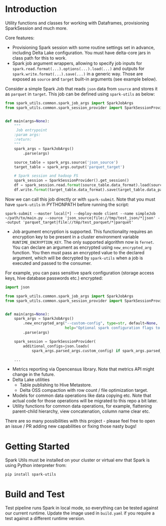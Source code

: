 # Introduction 
Utility functions and classes for working with Dataframes, provisioning SparkSession and much more.

Core features:
- Provisioning Spark session with some routine settings set in advance, including Delta Lake configuration. You must have delta-core jars in class path for this to work.
- Spark job argument wrappers, allowing to specify job inputs for `spark.read.format(...).options(...).load(...)` and outputs for `spark.write.format(...).save(...)` in a generic way. Those are exposed as `source` and `target` built-in arguments (see example below).

Consider a simple Spark Job that reads `json` data from `source` and stores it as `parquet` in `target`. This job can be defined using `spark-utils` as below:

```python
from spark_utils.common.spark_job_args import SparkJobArgs
from spark_utils.common.spark_session_provider import SparkSessionProvider


def main(args=None):
    """
     Job entrypoint
    :param args:
    :return:
    """
    spark_args = SparkJobArgs()
        .parse(args)

    source_table = spark_args.source('json_source')
    target_table = spark_args.output('parquet_target')

    # Spark session and hadoop FS
    spark_session = SparkSessionProvider().get_session()
    df = spark_session.read.format(source_table.data_format).load(source_table.data_path)
    df.write.format(target_table.data_format).save(target_table.data_path)
```

Now we can call this job directly or with `spark-submit`. Note that you must have `spark-utils` in PYTHONPATH before running the script:
```commandline
spark-submit --master local[*] --deploy-mode client --name simpleJob ~/path/to/main.py --source 'json_source|file://tmp/test_json/*|json' --output 'parquet_target|file://tmp/test_parquet/*|parquet'
```

  - Job argument encryption is supported. This functionality requires an encryption key to be present in a cluster environment variable `RUNTIME_ENCRYPTION_KEY`. The only supported algorithm now is `fernet`. You can declare an argument as encrypted using `new_encrypted_arg` function. You then must pass an encrypted value to the declared argument, which will be decrypted by `spark-utils` when a job is executed and passed to the consumer.

For example, you can pass sensitive spark configuration (storage access keys, hive database passwords etc.) encrypted:

```python
import json

from spark_utils.common.spark_job_args import SparkJobArgs
from spark_utils.common.spark_session_provider import SparkSessionProvider


def main(args=None):
    spark_args = SparkJobArgs()
        .new_encrypted_arg("--custom-config", type=str, default=None,
                           help="Optional spark configuration flags to pass. Will be treated as an encrypted value.")
        .parse(args)

    spark_session = SparkSessionProvider(
        additional_configs=json.loads(
            spark_args.parsed_args.custom_config) if spark_args.parsed_args.custom_config else None).get_session()

    ...
```

- Metrics reporting via Opencensus library. Note that metrics API might change in the future.
- Delta Lake utilities
  - Table publishing to Hive Metastore.
  - Delta OSS compaction with row count / file optimization target.
- Models for common data operations like data copying etc. Note that actual code for those operations will be migrated to this repo a bit later.
- Utility functions for common data operations, for example, flattening parent-child hierarchy, view concatenation, column name clear etc.

There are so many possibilities with this project - please feel free to open an issue / PR adding new capabilities or fixing those nasty bugs!

# Getting Started
Spark Utils must be installed on your cluster or virtual env that Spark is using Python interpreter from:
```commandline
pip install spark-utils
```

# Build and Test
Test pipeline runs Spark in local mode, so everything can be tested against our current runtime. Update the image used in `build.yaml` if you require a test against a different runtime version.
